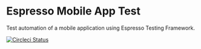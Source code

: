 # Espresso Mobile App Test

Test automation of a mobile application using Espresso Testing Framework.

[![Circleci Status](https://circleci.com/gh/pasignature/MobileAppAutomationTest/tree/master.svg?style=svg)](https://circleci.com/gh/pasignature/MobileAppAutomationTest)
